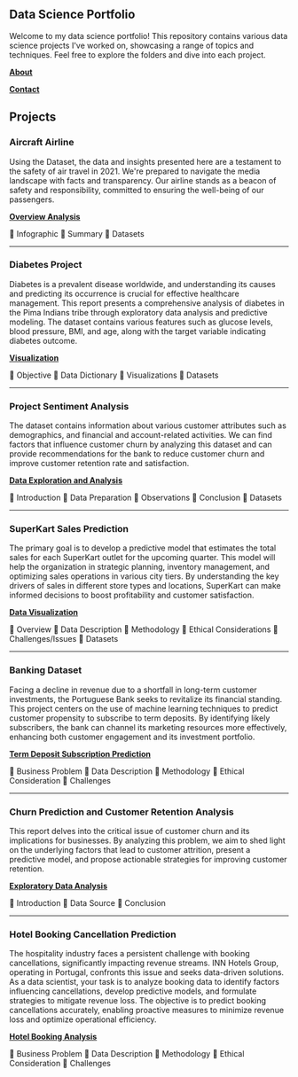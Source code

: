 ##  Data Science Portfolio 

Welcome to my data science portfolio! This repository contains various data science projects I've worked on, showcasing a range of topics and techniques. Feel free to explore the folders and dive into each project.

[**About**](https://github.com/tmaxnike/tmaxnike.GitHub.io/tree/main/About#readme)


[**Contact**](https://github.com/tmaxnike/tmaxnike.GitHub.io/tree/main/Contact#readme)


## Projects 

### Aircraft Airline  
Using the Dataset, the data and insights presented here are a testament to the safety of air travel in 2021. We're prepared to navigate the media landscape with facts and transparency. Our airline stands as a beacon of safety and responsibility, committed to ensuring the well-being of our passengers. 

[**Overview Analysis**](https://github.com/tmaxnike/tmaxnike.GitHub.io/blob/main/Airline%20Project/README.md)

	Infographic 
	Summary
	Datasets

---------------------------------------------------------------------------------------------------------------------------------------------------------------------------------- 
### Diabetes Project
Diabetes is a prevalent disease worldwide, and understanding its causes and predicting its occurrence is crucial for effective healthcare management. This report presents a comprehensive analysis of diabetes in the Pima Indians tribe through exploratory data analysis and predictive modeling. The dataset contains various features such as glucose levels, blood pressure, BMI, and age, along with the target variable indicating diabetes outcome. 

[**Visualization**](https://github.com/tmaxnike/tmaxnike.GitHub.io/blob/main/Diabetes%20Dataset/README.md)

   	Objective 
   	Data Dictionary
   	Visualizations
   	Datasets

---------------------------------------------------------------------------------------------------------------------------------------------------------------------------------

### Project Sentiment Analysis
The dataset contains information about various customer attributes such as demographics, and financial and account-related activities. We can find factors that influence customer churn by analyzing this dataset and can provide recommendations for the bank to reduce customer churn and improve customer retention rate and satisfaction.

[**Data Exploration and Analysis**](https://github.com/tmaxnike/tmaxnike.GitHub.io/edit/main/Project_Sentiment_Analysis/README.md)

	Introduction 
	Data Preparation
	Observations
	Conclusion 
	Datasets

---------------------------------------------------------------------------------------------------------------------------------------------------------------------------------

### SuperKart Sales Prediction
The primary goal is to develop a predictive model that estimates the total sales for each SuperKart outlet for the upcoming quarter. This model will help the organization in strategic planning, inventory management, and optimizing sales operations in various city tiers. By understanding the key drivers of sales in different store types and locations, SuperKart can make informed decisions to boost profitability and customer satisfaction.

[**Data Visualization**](https://github.com/tmaxnike/tmaxnike.GitHub.io/edit/main/Project_SuperKart/README.md)

	Overview
	Data Description 
	Methodology 
	Ethical Considerations 
	Challenges/Issues
	Datasets

---------------------------------------------------------------------------------------------------------------------------------------------------------------------------------
###  Banking Dataset   
Facing a decline in revenue due to a shortfall in long-term customer investments, the Portuguese Bank seeks to revitalize its financial standing.   
This project centers on the use of machine learning techniques to predict customer propensity to subscribe to term deposits. By identifying likely subscribers, the bank can channel its marketing resources more effectively, enhancing both customer engagement and its investment portfolio.  
   
[**Term Deposit Subscription Prediction**](https://github.com/tmaxnike/tmaxnike.GitHub.io/tree/main/Banking%20Dataset) 

 Business Problem
 Data Description
 Methodology
 Ethical Consideration
 Challenges 

-------------------------------------------------------------------------------------------------------------------------------------------------------------------------------------
### Churn Prediction and Customer Retention Analysis 
This report delves into the critical issue of customer churn and 
its implications for businesses. By analyzing this problem, we aim to shed light on the underlying factors 
that lead to customer attrition, present a predictive model, and propose actionable strategies for improving 
customer retention.    

[**Exploratory Data Analysis**](https://github.com/tmaxnike/tmaxnike.GitHub.io/tree/main/Churn%20Prediction%20and%20Customer%20Retention%20Analysis) 

 Introduction
 Data Source
 Conclusion

-------------------------------------------------------------------------------------------------------------------------------------------------------------------------------------

###  Hotel Booking Cancellation Prediction 

The hospitality industry faces a persistent challenge with booking cancellations, significantly impacting revenue streams. INN Hotels Group, operating in Portugal, confronts this issue and seeks data-driven solutions. As a data scientist, your task is to analyze booking data to identify factors influencing cancellations, develop predictive models, and formulate strategies to mitigate revenue loss. The objective is to predict booking cancellations accurately, enabling proactive measures to minimize revenue loss and optimize operational efficiency.     

[**Hotel Booking Analysis**](https://github.com/tmaxnike/tmaxnike.GitHub.io/tree/main/Hotel%20Booking%20Cancelation)   

 Business Problem
 Data Description
 Methodology
 Ethical Consideration
 Challenges 






